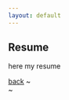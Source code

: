 ```yaml
---
layout: default
---
```


## Resume

here my resume

[back](./)
~                                                                               
~                              
